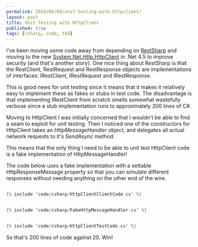 ```yaml
---
permalink: 2014/05/08/unit-testing-with-httpclient/
layout: post
title: Unit Testing with HttpClient
published: true
tags: [csharp, code, tdd]
---
```


I've been moving some code away from depending on [RestSharp](https://github.com/restsharp/RestSharp)
and moving to the new [System.Net.Http.HttpClient](http://msdn.microsoft.com/en-us/library/system.net.http.httpclient.aspx)
in .Net 4.5 to improve security (and that's another story). One nice thing
about RestSharp is that the RestClient, RestRequest and RestResponse objects
are implementations of interfaces: IRestClient, IRestRequest and IRestResponse.

This is good news for unit testing since it means that it makes it relatively
easy to implement these as fakes or stubs in test code. The disadvantage
is that implementing IRestClient from scratch smells somewhat wastefully
verbose since a stub implementation runs to approximately 200 lines of C#.

Moving to HttpClient I was initially concerned that I wouldn't be able to
find a seam to exploit for unit testing. Then I noticed one of the constructors
for HttpClient takes an _HttpMessageHandler_ object, and delegates all
actual network requests to it's _SendAsync_ method.

This means that the only thing I need to be able to unit test HttpClient
code is a fake implementation of HttpMessageHandler!

The code below uses a fake implementation with a settable HttpResponseMessage property so
that you can simulate different responses without needing anything on the
other end of the wire.

```csharp

{% include 'code/csharp/HttpClientClientCode.cs' %}

```

```csharp

{% include 'code/csharp/FakeHttpMessageHandler.cs' %}

```

```csharp

{% include 'code/csharp/HttpClientTestCode.cs' %}

```

So that's 200 lines of code against 20. Win!
